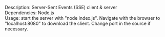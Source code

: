 Description: Server-Sent Events (SSE) client & server\
Dependencies: Node.js\
Usage: start the server with "node index.js". Navigate with the browser to "localhost:8080" to download the client. Change port in the source if necessary.